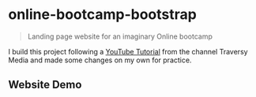 # online-bootcamp-bootstrap
 >Landing page website for an imaginary Online bootcamp

I build this project following a [YouTube Tutorial](https://www.youtube.com/watch?v=4sosXZsdy-s&t=186s) from the channel Traversy Media and made some changes on my own for practice.

## Website Demo
